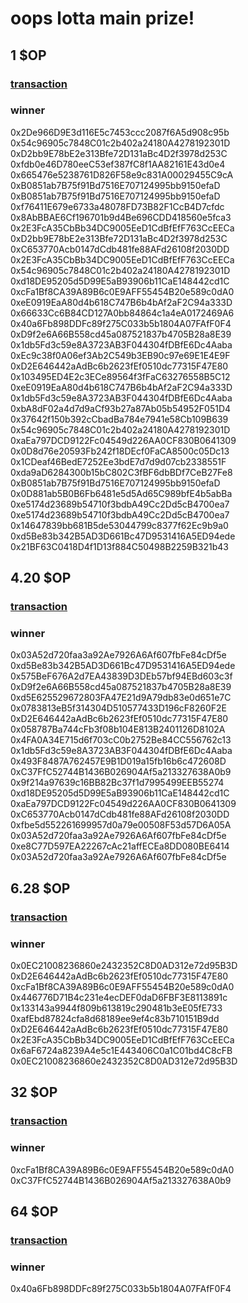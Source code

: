 # oops lotta main prize!

## 1 $OP
### [transaction](https://optimistic.etherscan.io/tx/0x33c6433956e0497efa025f11851f7e9c5df0d1342449f1ec762ef9959a34ac5c)
### winner
0x2De966D9E3d116E5c7453ccc2087f6A5d908c95b
0x54c96905c7848C01c2b402a24180A4278192301D
0xD2bb9E78bE2e313Bfe72D131aBc4D2f3978d253C
0xfdb0e46D780eeC53ef387fC8f1AA82161E43d0e4
0x665476e5238761D826F58e9c831A00029455C9cA
0xB0851ab7B75f91Bd7516E707124995bb9150efaD
0xB0851ab7B75f91Bd7516E707124995bb9150efaD
0xf76411E679e6733a48078FD73B82F1CcB4D7cfdc
0x8AbBBAE6Cf196701b9d4Be696CDD418560e5fca3
0x2E3FcA35CbBb34DC9005EeD1CdBfEfF763CcEECa
0xD2bb9E78bE2e313Bfe72D131aBc4D2f3978d253C
0xC653770Acb0147dCdb481fe88AFd26108f2030DD
0x2E3FcA35CbBb34DC9005EeD1CdBfEfF763CcEECa
0x54c96905c7848C01c2b402a24180A4278192301D
0xd18DE95205d5D99E5aB93906b11CaE148442cd1C
0xcFa1Bf8CA39A89B6c0E9AFF55454B20e589c0dA0
0xeE0919EaA80d4b618C747B6b4bAf2aF2C94a333D
0x66633Cc6B84CD127A0bb84864c1a4eA0172469A6
0x40a6Fb898DDFc89f275C033b5b1804A07FAfF0F4
0xD9f2e6A66B558cd45a087521837b4705B28a8E39
0x1db5Fd3c59e8A3723AB3F044304fDBfE6Dc4Aaba
0xEc9c38f0A06ef3Ab2C549b3EB90c97e69E1E4E9F
0xD2E646442aAdBc6b2623fEf0510dc77315F47E80
0x103495ED4E2c3ECe89564f3fFaC63276558B5C12
0xeE0919EaA80d4b618C747B6b4bAf2aF2C94a333D
0x1db5Fd3c59e8A3723AB3F044304fDBfE6Dc4Aaba
0xbA8dF02a4d7d9aCf93b27a87Ab05b54952F051D4
0x37642f150b392cCbadBa784e7941e58Cb109B639
0x54c96905c7848C01c2b402a24180A4278192301D
0xaEa797DCD9122Fc04549d226AA0CF830B0641309
0x0D8d76e20593Fb242f18DEcf0FaCA8500c05Dc13
0x1CDeaf46BedE7252Ee3bdE7d7d9d07cb2338551F
0xda9aD6284300b15bC802C3fBF6dbBDf7CeB27Fe8
0xB0851ab7B75f91Bd7516E707124995bb9150efaD
0x0D881ab5B0B6Fb6481e5d5Ad65C989bfE4b5abBa
0xe5174d23689b54710f3bdbA49Cc2Dd5cB4700ea7
0xe5174d23689b54710f3bdbA49Cc2Dd5cB4700ea7
0x14647839bb681B5de53044799c8377f62Ec9b9a0
0xd5Be83b342B5AD3D661Bc47D9531416A5ED94ede
0x21BF63C0418D4f1D13f884C50498B2259B321b43

## 4.20 $OP
### [transaction](https://optimistic.etherscan.io/tx/0x5b8d0e2223c88c554d1b2662a0fb68ebb25e6d51a3766166537c2bb3d39ae5e1)
### winner
0x03A52d720faa3a92Ae7926A6Af607fbFe84cDf5e
0xd5Be83b342B5AD3D661Bc47D9531416A5ED94ede
0x575BeF676A2d7EA43839D3DEb57bf94EBd603c3f
0xD9f2e6A66B558cd45a087521837b4705B28a8E39
0xd5E625529672803FA47E21d9A79db83e0d651e7C
0x0783813eB5f314304D510577433D196cF8260F2E
0xD2E646442aAdBc6b2623fEf0510dc77315F47E80
0x058787Ba744cFb3f08b104E813B2401126D8102A
0x4FA0A34E715d6f703cC0b2752Be84CC556762c13
0x1db5Fd3c59e8A3723AB3F044304fDBfE6Dc4Aaba
0x493F8487A762457E9B1D019a15fb16b6c472608D
0xC37FfC52744B1436B026904Af5a213327638A0b9
0x9f214a97639c16BB82Bc37f1d7995499EEB55274
0xd18DE95205d5D99E5aB93906b11CaE148442cd1C
0xaEa797DCD9122Fc04549d226AA0CF830B0641309
0xC653770Acb0147dCdb481fe88AFd26108f2030DD
0xfbe5d552261699957d0a79e00508F53d57D6A05A
0x03A52d720faa3a92Ae7926A6Af607fbFe84cDf5e
0xe8C77D597EA22267cAc21affECEa8DD080BE6414
0x03A52d720faa3a92Ae7926A6Af607fbFe84cDf5e

## 6.28 $OP
### [transaction](https://optimistic.etherscan.io/tx/0x25dfc2e39c232863acad16688bcc1456085be850709c9e30f435f4059f5e5940)
### winner
0x0EC21008236860e2432352C8D0AD312e72d95B3D
0xD2E646442aAdBc6b2623fEf0510dc77315F47E80
0xcFa1Bf8CA39A89B6c0E9AFF55454B20e589c0dA0
0x446776D71B4c231e4ecDEF0daD6FBF3E8113891c
0x133143a9944f809b613819c290481b3eE05fE733
0xafEbd87824cfa8d68189ee9ef4c83b710151B9dd
0xD2E646442aAdBc6b2623fEf0510dc77315F47E80
0x2E3FcA35CbBb34DC9005EeD1CdBfEfF763CcEECa
0x6aF6724a8239A4e5c1E443406C0a1C01bd4C8cFB
0x0EC21008236860e2432352C8D0AD312e72d95B3D

## 32 $OP
### [transaction](https://optimistic.etherscan.io/tx/0xcccf702e01a482da89712e7c62720481535b3dc8c3b2615c68b08c6cf1850451)
### winner
0xcFa1Bf8CA39A89B6c0E9AFF55454B20e589c0dA0
0xC37FfC52744B1436B026904Af5a213327638A0b9

## 64 $OP
### [transaction](https://optimistic.etherscan.io/tx/0xcccf702e01a482da89712e7c62720481535b3dc8c3b2615c68b08c6cf1850451)
### winner
0x40a6Fb898DDFc89f275C033b5b1804A07FAfF0F4
